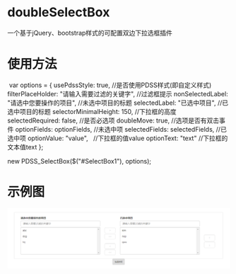 # doubleSelectBox
一个基于jQuery、bootstrap样式的可配置双边下拉选框插件

# 使用方法
  var options = {
      usePdssStyle: true,   //是否使用PDSS样式(即自定义样式)
      filterPlaceHolder: "请输入需要过滤的关键字",   //过滤框提示
      nonSelectedLabel: "请选中您要操作的项目",   //未选中项目的标题
      selectedLabel: "已选中项目",   //已选中项目的标题
      selectorMinimalHeight: 150,   //下拉框的高度
      selectedRequired: false, //是否必选项
      doubleMove: true, //选项是否有双击事件
      optionFields: optionFields,   //未选中项
      selectedFields: selectedFields,   //已选中项
      optionValue: "value",    //下拉框的值value
      optionText: "text"    //下拉框的文本值text
  };
            
  new PDSS_SelectBox($("#SelectBox1"), options);
            
# 示例图
![Image text](https://raw.githubusercontent.com/zLsPitaya/doubleSelectBox/master/images/示例图.png)
